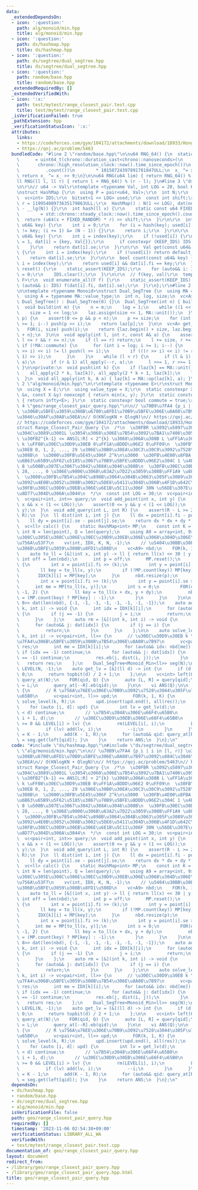 ```yaml
---
data:
  _extendedDependsOn:
  - icon: ':question:'
    path: alg/monoid/min.hpp
    title: alg/monoid/min.hpp
  - icon: ':question:'
    path: ds/hashmap.hpp
    title: ds/hashmap.hpp
  - icon: ':question:'
    path: ds/segtree/dual_segtree.hpp
    title: ds/segtree/dual_segtree.hpp
  - icon: ':question:'
    path: random/base.hpp
    title: random/base.hpp
  _extendedRequiredBy: []
  _extendedVerifiedWith:
  - icon: ':x:'
    path: test/mytest/range_closest_pair.test.cpp
    title: test/mytest/range_closest_pair.test.cpp
  _isVerificationFailed: true
  _pathExtension: hpp
  _verificationStatusIcon: ':x:'
  attributes:
    links:
    - https://codeforces.com/gym/104172/attachments/download/18933/Hong_Kong_Tutorial.pdf
    - https://qoj.ac/problem/5463
  bundledCode: "#line 2 \"random/base.hpp\"\n\nu64 RNG_64() {\n  static uint64_t x_\n\
    \      = uint64_t(chrono::duration_cast<chrono::nanoseconds>(\n              \
    \       chrono::high_resolution_clock::now().time_since_epoch())\n           \
    \          .count())\n        * 10150724397891781847ULL;\n  x_ ^= x_ << 7;\n \
    \ return x_ ^= x_ >> 9;\n}\n\nu64 RNG(u64 lim) { return RNG_64() % lim; }\n\n\
    ll RNG(ll l, ll r) { return l + RNG_64() % (r - l); }\n#line 3 \"ds/hashmap.hpp\"\
    \n\r\n// u64 -> Val\r\ntemplate <typename Val, int LOG = 20, bool KEEP_IDS = false>\r\
    \nstruct HashMap {\r\n  using P = pair<u64, Val>;\r\n  int N;\r\n  P* dat;\r\n\
    \  vc<int> IDS;\r\n  bitset<1 << LOG> used;\r\n  const int shift;\r\n  const u64\
    \ r = 11995408973635179863ULL;\r\n  HashMap() : N(1 << LOG), dat(new P[N]), shift(64\
    \ - __lg(N)) {}\r\n  int hash(ll x) {\r\n    static const u64 FIXED_RANDOM\r\n\
    \        = std::chrono::steady_clock::now().time_since_epoch().count();\r\n  \
    \  return (u64(x + FIXED_RANDOM) * r) >> shift;\r\n  }\r\n\r\n  int index(const\
    \ u64& key) {\r\n    int i = 0;\r\n    for (i = hash(key); used[i] && dat[i].fi\
    \ != key; (i += 1) &= (N - 1)) {}\r\n    return i;\r\n  }\r\n\r\n  Val& operator[](const\
    \ u64& key) {\r\n    int i = index(key);\r\n    if (!used[i]) {\r\n      used[i]\
    \ = 1, dat[i] = {key, Val{}};\r\n      if constexpr (KEEP_IDS) IDS.eb(i);\r\n\
    \    }\r\n    return dat[i].se;\r\n  }\r\n\r\n  Val get(const u64& key, Val default_value)\
    \ {\r\n    int i = index(key);\r\n    if (!used[i]) return default_value;\r\n\
    \    return dat[i].se;\r\n  }\r\n\r\n  bool count(const u64& key) {\r\n    int\
    \ i = index(key);\r\n    return used[i] && dat[i].fi == key;\r\n  }\r\n\r\n  void\
    \ reset() {\r\n    static_assert(KEEP_IDS);\r\n    for (auto&& i: IDS) used[i]\
    \ = 0;\r\n    IDS.clear();\r\n  }\r\n\r\n  // f(key, val)\r\n  template <typename\
    \ F>\r\n  void enumerate_all(F f) {\r\n    static_assert(KEEP_IDS);\r\n    for\
    \ (auto&& i: IDS) f(dat[i].fi, dat[i].se);\r\n  }\r\n};\r\n#line 2 \"ds/segtree/dual_segtree.hpp\"\
    \n\ntemplate <typename Monoid>\nstruct Dual_SegTree {\n  using MA = Monoid;\n\
    \  using A = typename MA::value_type;\n  int n, log, size;\n  vc<A> laz;\n\n \
    \ Dual_SegTree() : Dual_SegTree(0) {}\n  Dual_SegTree(int n) { build(n); }\n\n\
    \  void build(int m) {\n    n = m;\n    log = 1;\n    while ((1 << log) < n) ++log;\n\
    \    size = 1 << log;\n    laz.assign(size << 1, MA::unit());\n  }\n\n  A get(int\
    \ p) {\n    assert(0 <= p && p < n);\n    p += size;\n    for (int i = log; i\
    \ >= 1; i--) push(p >> i);\n    return laz[p];\n  }\n\n  vc<A> get_all() {\n \
    \   FOR(i, size) push(i);\n    return {laz.begin() + size, laz.begin() + size\
    \ + n};\n  }\n\n  void apply(int l, int r, const A& a) {\n    assert(0 <= l &&\
    \ l <= r && r <= n);\n    if (l == r) return;\n    l += size, r += size;\n   \
    \ if (!MA::commute) {\n      for (int i = log; i >= 1; i--) {\n        if (((l\
    \ >> i) << i) != l) push(l >> i);\n        if (((r >> i) << i) != r) push((r -\
    \ 1) >> i);\n      }\n    }\n    while (l < r) {\n      if (l & 1) all_apply(l++,\
    \ a);\n      if (r & 1) all_apply(--r, a);\n      l >>= 1, r >>= 1;\n    }\n \
    \ }\n\nprivate:\n  void push(int k) {\n    if (laz[k] == MA::unit()) return;\n\
    \    all_apply(2 * k, laz[k]), all_apply(2 * k + 1, laz[k]);\n    laz[k] = MA::unit();\n\
    \  }\n  void all_apply(int k, A a) { laz[k] = MA::op(laz[k], a); }\n};\n#line\
    \ 2 \"alg/monoid/min.hpp\"\n\r\ntemplate <typename E>\r\nstruct Monoid_Min {\r\
    \n  using X = E;\r\n  using value_type = X;\r\n  static constexpr X op(const X\
    \ &x, const X &y) noexcept { return min(x, y); }\r\n  static constexpr X unit()\
    \ { return infty<E>; }\r\n  static constexpr bool commute = true;\r\n};\r\n#line\
    \ 4 \"geo/range_closest_pair_query.hpp\"\n\n// \u70B9\u7FA4 {p_i | i in [l, r)}\
    \ \u306B\u5BFE\u3059\u308B\u6700\u8FD1\u70B9\u5BFE\u306E\u8A08\u7B97\u3092\u884C\
    \u3046\u30AF\u30A8\u30EA\n// O(KNlogKN + QlogN)\n// https://qoj.ac/problem/5463\n\
    // https://codeforces.com/gym/104172/attachments/download/18933/Hong_Kong_Tutorial.pdf\n\
    struct Range_Closest_Pair_Query {\n  /*\n  \u30FBR \u3092\u5897\u3084\u3057\u306A\
    \u304C\u3089\u3001L \u3054\u3068\u306E\u7B54\u3092\u7BA1\u7406\u3059\u308B\n \
    \ \u30FB2^{k-1} <= ANS[L:R] < 2^{k} \u3068\u306A\u308B L \uFF1A\u30EC\u30D9\u30EB\
    \ k \uFF08\u30EC\u30D9\u30EB 0\uFF1A\u8DDD\u96E2 0\uFF09\n  \u30FB\u30EC\u30D9\
    \u30EB 0, 1, 2, ..., 29 \u306E\u30B0\u30EA\u30C3\u30C9\u3092\u7528\u610F\u3059\
    \u308B\n  \u3000\u30FB\u5E45\u306F 2^k\n\u3000  \u30FB\u4E00\u8FBA 1.99 \u306E\
    \u6B63\u65B9\u5F62\u5185\u3067\u70B9\u5BFE\u8DDD\u96E2\u304C 1 \u4EE5\u4E0A \u2192\
    \ 8 \u500B\u307E\u3067\u3042\u308A\u3046\u308B\n  \u30FB\u30EC\u30D9\u30EB 29,\
    \ 28, ..., 0 \u306E\u9806\u306B\u63A2\u7D22\u3059\u308B\uFF1A9 \u8FD1\u508D\n\
    \  \u3000\u30FB\u7B54\u304C\u898B\u3064\u304B\u3063\u305F\u3089\u30EC\u30D9\u30EB\
    \u3092\u4E0B\u3052\u308B\u3002\u5DE6\u5411\u304D\u306B\u4F1D\u642C\u3002\n  \u3000\
    \u30FB\u30EC\u30D9\u30EB\u306E\u6E1B\u5C11\u306F 30N \u56DE\u307E\u3067\u3057\u304B\
    \u8D77\u304D\u306A\u3044\n  */\n  const int LOG = 30;\n  vc<pair<int, int>> point;\n\
    \  vc<pair<int, int>> query;\n  void add_point(int x, int y) {\n    assert(0 <=\
    \ x && x < (1 << LOG));\n    assert(0 <= y && y < (1 << LOG));\n    point.eb(x,\
    \ y);\n  }\n  void add_query(int L, int R) {\n    assert(R - L >= 2);\n    query.eb(L,\
    \ R);\n  }\n  ll dist(int i, int j) {\n    ll dx = point[i].fi - point[j].fi;\n\
    \    ll dy = point[i].se - point[j].se;\n    return dx * dx + dy * dy;\n  }\n\n\
    \  vc<ll> calc() {\n    static HashMap<int> MP;\n    const int K = LOG;\n    const\
    \ int N = len(point), Q = len(query);\n    using A9 = array<int, 9>;\n    // \u305D\
    \u308C\u305E\u308C\u306E\u30EC\u30D9\u30EB\u306E\u3068\u304D\u306E\u30BB\u30EB\
    \u756A\u53F7\n    vv(int, IDX, K, N, -1);\n    // \u5404\u30BB\u30EB\u756A\u53F7\
    \u306B\u5BFE\u3059\u308B\u8FD1\u508D\n    vc<A9> nbd;\n    FOR(k, 1, K) {\n  \
    \    auto to_ll = [&](int x, int y) -> ll { return ll(x) << 30 | y; };\n     \
    \ int off = len(nbd);\n      int p = off;\n      MP.reset();\n      FOR(i, N)\
    \ {\n        int x = point[i].fi >> (k);\n        int y = point[i].se >> (k);\n\
    \        ll key = to_ll(x, y);\n        if (!MP.count(key)) MP[key] = p++;\n \
    \       IDX[k][i] = MP[key];\n      }\n      nbd.resize(p);\n      FOR(i, N) {\n\
    \        int x = point[i].fi >> (k);\n        int y = point[i].se >> (k);\n  \
    \      int me = MP[to_ll(x, y)];\n        int s = 0;\n        FOR(dx, -1, 2) FOR(dy,\
    \ -1, 2) {\n          ll key = to_ll(x + dx, y + dy);\n          nbd[me][s++]\
    \ = (MP.count(key) ? MP[key] : -1);\n        }\n      }\n    }\n\n    vc<array<int,\
    \ 8>> dat(len(nbd), {-1, -1, -1, -1, -1, -1, -1, -1});\n    auto add = [&](int\
    \ k, int i) -> void {\n      int idx = IDX[k][i];\n      for (auto&& j: dat[idx])\
    \ {\n        if (j == -1) {\n          j = i;\n          return;\n        }\n\
    \      }\n    };\n    auto rm = [&](int k, int i) -> void {\n      int idx = IDX[k][i];\n\
    \      for (auto&& j: dat[idx]) {\n        if (j == i) {\n          j = -1;\n\
    \          return;\n        }\n      }\n    };\n\n    auto solve_level = [&](int\
    \ k, int i) -> vc<pair<int, ll>> {\n      // \u30EC\u30D9\u30EB k \u306E\u70B9\
    \u7FA4\u306B\u5BFE\u3059\u308B\u7B54\u306E\u8A08\u7B97\n      vc<pair<int, ll>>\
    \ res;\n      int me = IDX[k][i];\n      for (auto&& idx: nbd[me]) {\n       \
    \ if (idx == -1) continue;\n        for (auto&& j: dat[idx]) {\n          if (j\
    \ == -1) continue;\n          res.eb(j, dist(i, j));\n        }\n      }\n   \
    \   return res;\n    };\n    Dual_SegTree<Monoid_Min<ll>> seg(N);\n    vc<int>\
    \ LEVEL(N, -1);\n    auto get_lv = [&](ll d) -> int {\n      if (d == 0) return\
    \ 0;\n      return topbit(d) / 2 + 1;\n    };\n\n    vc<int> left(Q);\n    vvc<int>\
    \ query_at(N);\n    FOR(qid, Q) {\n      auto [L, R] = query[qid];\n      left[qid]\
    \ = L;\n      query_at[--R].eb(qid);\n    }\n\n    vi ANS(Q);\n\n    FOR(R, N)\
    \ {\n      // R \u756A\u76EE\u306E\u70B9\u3092\u7528\u3044\u305F\u7B54\u306E\u66F4\
    \u65B0\n      vc<pair<int, ll>> upd;\n      FOR(k, 1, K) {\n        auto res =\
    \ solve_level(k, R);\n        upd.insert(upd.end(), all(res));\n      }\n\n  \
    \    for (auto [i, d]: upd) {\n        int lv = get_lv(d);\n        if (seg.get(i)\
    \ < d) continue;\n        // \u7B54\u3048\u306E\u66F4\u65B0\n        seg.apply(0,\
    \ i + 1, d);\n        // \u30EC\u30D9\u30EB\u306E\u66F4\u65B0\n        while (i\
    \ >= 0 && LEVEL[i] > lv) {\n          rm(LEVEL[i], i);\n          LEVEL[i] = lv;\n\
    \          if (lv) add(lv, i);\n          --i;\n        }\n      }\n      LEVEL[R]\
    \ = K - 1;\n      add(K - 1, R);\n      for (auto&& qid: query_at[R]) { ANS[qid]\
    \ = seg.get(left[qid]); }\n    }\n    return ANS;\n  }\n};\n"
  code: "#include \"ds/hashmap.hpp\"\n#include \"ds/segtree/dual_segtree.hpp\"\n#include\
    \ \"alg/monoid/min.hpp\"\n\n// \u70B9\u7FA4 {p_i | i in [l, r)} \u306B\u5BFE\u3059\
    \u308B\u6700\u8FD1\u70B9\u5BFE\u306E\u8A08\u7B97\u3092\u884C\u3046\u30AF\u30A8\
    \u30EA\n// O(KNlogKN + QlogN)\n// https://qoj.ac/problem/5463\n// https://codeforces.com/gym/104172/attachments/download/18933/Hong_Kong_Tutorial.pdf\n\
    struct Range_Closest_Pair_Query {\n  /*\n  \u30FBR \u3092\u5897\u3084\u3057\u306A\
    \u304C\u3089\u3001L \u3054\u3068\u306E\u7B54\u3092\u7BA1\u7406\u3059\u308B\n \
    \ \u30FB2^{k-1} <= ANS[L:R] < 2^{k} \u3068\u306A\u308B L \uFF1A\u30EC\u30D9\u30EB\
    \ k \uFF08\u30EC\u30D9\u30EB 0\uFF1A\u8DDD\u96E2 0\uFF09\n  \u30FB\u30EC\u30D9\
    \u30EB 0, 1, 2, ..., 29 \u306E\u30B0\u30EA\u30C3\u30C9\u3092\u7528\u610F\u3059\
    \u308B\n  \u3000\u30FB\u5E45\u306F 2^k\n\u3000  \u30FB\u4E00\u8FBA 1.99 \u306E\
    \u6B63\u65B9\u5F62\u5185\u3067\u70B9\u5BFE\u8DDD\u96E2\u304C 1 \u4EE5\u4E0A \u2192\
    \ 8 \u500B\u307E\u3067\u3042\u308A\u3046\u308B\n  \u30FB\u30EC\u30D9\u30EB 29,\
    \ 28, ..., 0 \u306E\u9806\u306B\u63A2\u7D22\u3059\u308B\uFF1A9 \u8FD1\u508D\n\
    \  \u3000\u30FB\u7B54\u304C\u898B\u3064\u304B\u3063\u305F\u3089\u30EC\u30D9\u30EB\
    \u3092\u4E0B\u3052\u308B\u3002\u5DE6\u5411\u304D\u306B\u4F1D\u642C\u3002\n  \u3000\
    \u30FB\u30EC\u30D9\u30EB\u306E\u6E1B\u5C11\u306F 30N \u56DE\u307E\u3067\u3057\u304B\
    \u8D77\u304D\u306A\u3044\n  */\n  const int LOG = 30;\n  vc<pair<int, int>> point;\n\
    \  vc<pair<int, int>> query;\n  void add_point(int x, int y) {\n    assert(0 <=\
    \ x && x < (1 << LOG));\n    assert(0 <= y && y < (1 << LOG));\n    point.eb(x,\
    \ y);\n  }\n  void add_query(int L, int R) {\n    assert(R - L >= 2);\n    query.eb(L,\
    \ R);\n  }\n  ll dist(int i, int j) {\n    ll dx = point[i].fi - point[j].fi;\n\
    \    ll dy = point[i].se - point[j].se;\n    return dx * dx + dy * dy;\n  }\n\n\
    \  vc<ll> calc() {\n    static HashMap<int> MP;\n    const int K = LOG;\n    const\
    \ int N = len(point), Q = len(query);\n    using A9 = array<int, 9>;\n    // \u305D\
    \u308C\u305E\u308C\u306E\u30EC\u30D9\u30EB\u306E\u3068\u304D\u306E\u30BB\u30EB\
    \u756A\u53F7\n    vv(int, IDX, K, N, -1);\n    // \u5404\u30BB\u30EB\u756A\u53F7\
    \u306B\u5BFE\u3059\u308B\u8FD1\u508D\n    vc<A9> nbd;\n    FOR(k, 1, K) {\n  \
    \    auto to_ll = [&](int x, int y) -> ll { return ll(x) << 30 | y; };\n     \
    \ int off = len(nbd);\n      int p = off;\n      MP.reset();\n      FOR(i, N)\
    \ {\n        int x = point[i].fi >> (k);\n        int y = point[i].se >> (k);\n\
    \        ll key = to_ll(x, y);\n        if (!MP.count(key)) MP[key] = p++;\n \
    \       IDX[k][i] = MP[key];\n      }\n      nbd.resize(p);\n      FOR(i, N) {\n\
    \        int x = point[i].fi >> (k);\n        int y = point[i].se >> (k);\n  \
    \      int me = MP[to_ll(x, y)];\n        int s = 0;\n        FOR(dx, -1, 2) FOR(dy,\
    \ -1, 2) {\n          ll key = to_ll(x + dx, y + dy);\n          nbd[me][s++]\
    \ = (MP.count(key) ? MP[key] : -1);\n        }\n      }\n    }\n\n    vc<array<int,\
    \ 8>> dat(len(nbd), {-1, -1, -1, -1, -1, -1, -1, -1});\n    auto add = [&](int\
    \ k, int i) -> void {\n      int idx = IDX[k][i];\n      for (auto&& j: dat[idx])\
    \ {\n        if (j == -1) {\n          j = i;\n          return;\n        }\n\
    \      }\n    };\n    auto rm = [&](int k, int i) -> void {\n      int idx = IDX[k][i];\n\
    \      for (auto&& j: dat[idx]) {\n        if (j == i) {\n          j = -1;\n\
    \          return;\n        }\n      }\n    };\n\n    auto solve_level = [&](int\
    \ k, int i) -> vc<pair<int, ll>> {\n      // \u30EC\u30D9\u30EB k \u306E\u70B9\
    \u7FA4\u306B\u5BFE\u3059\u308B\u7B54\u306E\u8A08\u7B97\n      vc<pair<int, ll>>\
    \ res;\n      int me = IDX[k][i];\n      for (auto&& idx: nbd[me]) {\n       \
    \ if (idx == -1) continue;\n        for (auto&& j: dat[idx]) {\n          if (j\
    \ == -1) continue;\n          res.eb(j, dist(i, j));\n        }\n      }\n   \
    \   return res;\n    };\n    Dual_SegTree<Monoid_Min<ll>> seg(N);\n    vc<int>\
    \ LEVEL(N, -1);\n    auto get_lv = [&](ll d) -> int {\n      if (d == 0) return\
    \ 0;\n      return topbit(d) / 2 + 1;\n    };\n\n    vc<int> left(Q);\n    vvc<int>\
    \ query_at(N);\n    FOR(qid, Q) {\n      auto [L, R] = query[qid];\n      left[qid]\
    \ = L;\n      query_at[--R].eb(qid);\n    }\n\n    vi ANS(Q);\n\n    FOR(R, N)\
    \ {\n      // R \u756A\u76EE\u306E\u70B9\u3092\u7528\u3044\u305F\u7B54\u306E\u66F4\
    \u65B0\n      vc<pair<int, ll>> upd;\n      FOR(k, 1, K) {\n        auto res =\
    \ solve_level(k, R);\n        upd.insert(upd.end(), all(res));\n      }\n\n  \
    \    for (auto [i, d]: upd) {\n        int lv = get_lv(d);\n        if (seg.get(i)\
    \ < d) continue;\n        // \u7B54\u3048\u306E\u66F4\u65B0\n        seg.apply(0,\
    \ i + 1, d);\n        // \u30EC\u30D9\u30EB\u306E\u66F4\u65B0\n        while (i\
    \ >= 0 && LEVEL[i] > lv) {\n          rm(LEVEL[i], i);\n          LEVEL[i] = lv;\n\
    \          if (lv) add(lv, i);\n          --i;\n        }\n      }\n      LEVEL[R]\
    \ = K - 1;\n      add(K - 1, R);\n      for (auto&& qid: query_at[R]) { ANS[qid]\
    \ = seg.get(left[qid]); }\n    }\n    return ANS;\n  }\n};\n"
  dependsOn:
  - ds/hashmap.hpp
  - random/base.hpp
  - ds/segtree/dual_segtree.hpp
  - alg/monoid/min.hpp
  isVerificationFile: false
  path: geo/range_closest_pair_query.hpp
  requiredBy: []
  timestamp: '2023-11-06 02:54:38+09:00'
  verificationStatus: LIBRARY_ALL_WA
  verifiedWith:
  - test/mytest/range_closest_pair.test.cpp
documentation_of: geo/range_closest_pair_query.hpp
layout: document
redirect_from:
- /library/geo/range_closest_pair_query.hpp
- /library/geo/range_closest_pair_query.hpp.html
title: geo/range_closest_pair_query.hpp
---
```

